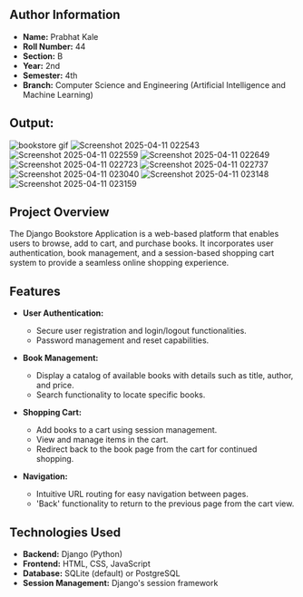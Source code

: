 ## Author Information

- **Name:** Prabhat Kale
- **Roll Number:** 44
- **Section:** B
- **Year:** 2nd
- **Semester:** 4th
- **Branch:** Computer Science and Engineering (Artificial Intelligence and Machine Learning)

## Output:

![bookstore gif](https://github.com/user-attachments/assets/f3a8831c-0a07-446f-ae93-26c71ddf1cf2)
![Screenshot 2025-04-11 022543](https://github.com/user-attachments/assets/8a536f9a-3cc4-4898-b6ff-21462827156d)
![Screenshot 2025-04-11 022559](https://github.com/user-attachments/assets/7a2d3f53-6a61-4b46-9d21-a886d3ed34da)
![Screenshot 2025-04-11 022649](https://github.com/user-attachments/assets/d90d7512-57b5-42d8-9372-09fb101db0e5)
![Screenshot 2025-04-11 022723](https://github.com/user-attachments/assets/847286f5-bde3-4d11-b554-43104290fc6a)
![Screenshot 2025-04-11 022737](https://github.com/user-attachments/assets/6ae71f20-cc7c-432a-a885-98ef7c27bf70)
![Screenshot 2025-04-11 023040](https://github.com/user-attachments/assets/fa586a29-7e88-4c12-a79b-d43b5b6baa56)
![Screenshot 2025-04-11 023148](https://github.com/user-attachments/assets/9272d235-eb16-4ab6-8dcf-9e15f41e5298)
![Screenshot 2025-04-11 023159](https://github.com/user-attachments/assets/44754e08-8e87-4f3a-b3ce-38d342e38071)




## Project Overview

The Django Bookstore Application is a web-based platform that enables users to browse, add to cart, and purchase books. It incorporates user authentication, book management, and a session-based shopping cart system to provide a seamless online shopping experience.

## Features

- **User Authentication:**
  - Secure user registration and login/logout functionalities.
  - Password management and reset capabilities.

- **Book Management:**
  - Display a catalog of available books with details such as title, author, and price.
  - Search functionality to locate specific books.

- **Shopping Cart:**
  - Add books to a cart using session management.
  - View and manage items in the cart.
  - Redirect back to the book page from the cart for continued shopping.

- **Navigation:**
  - Intuitive URL routing for easy navigation between pages.
  - 'Back' functionality to return to the previous page from the cart view.

## Technologies Used

- **Backend:** Django (Python)
- **Frontend:** HTML, CSS, JavaScript
- **Database:** SQLite (default) or PostgreSQL
- **Session Management:** Django's session framework

